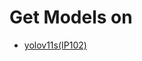 # Get Models on

- [yolov11s(IP102)](https://huggingface.co/underdogquality/yolo11s-pest-detection/tree/main)
